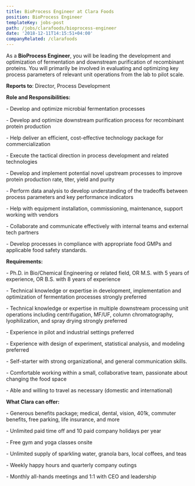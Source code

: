 ```yaml
---
title: BioProcess Engineer at Clara Foods
position: BioProcess Engineer
templateKey: jobs-post
path: /jobs/clarafoods/bioprocess-engineer
date: '2018-12-11T14:15:51+04:00'
companyRelated: /clarafoods
---
```

As a **BioProcess Engineer**, you will be leading the development and optimization of fermentation and downstream purification of recombinant proteins. You will primarily be involved in evaluating and optimizing key process parameters of relevant unit operations from the lab to pilot scale.



**Reports to**: Director, Process Development



**Role and Responsibilities:**

\- Develop and optimize microbial fermentation processes 

\- Develop and optimize  downstream purification process for recombinant protein production

\- Help deliver an efficient, cost-effective technology package for commercialization

\- Execute the tactical direction in process development and related technologies

\- Develop and implement potential novel upstream processes to improve protein production rate, titer, yield and purity

\- Perform data analysis to develop understanding of the tradeoffs between process parameters and key performance indicators

\- Help with equipment installation, commissioning, maintenance, support working with vendors

\- Collaborate and communicate effectively with internal teams and external tech partners

\- Develop processes in compliance with appropriate food GMPs and applicable food safety standards.



**Requirements:**

\- Ph.D. in Bio/Chemical Engineering or related field, OR M.S. with 5 years of experience, OR B.S. with 8 years of experience

\- Technical knowledge or expertise in development, implementation and optimization of fermentation processes strongly preferred

\- Technical knowledge or expertise in multiple downstream processing unit operations including centrifugation, MF/UF, column chromatography, lyophilization, and spray drying strongly preferred

\- Experience in pilot and industrial settings preferred

\- Experience with design of experiment, statistical analysis, and modeling preferred

\- Self-starter with strong organizational, and general communication skills.

\- Comfortable working within a small, collaborative team, passionate about changing the food space

\- Able and willing to travel as necessary (domestic and international)



**What Clara can offer:**

\- Generous benefits package; medical, dental, vision, 401k, commuter benefits, free parking, life insurance, and more

\- Unlimited paid time off and 10 paid company holidays per year

\- Free gym and yoga classes onsite

\- Unlimited supply of sparkling water, granola bars, local coffees, and teas

\- Weekly happy hours and quarterly company outings

\- Monthly all-hands meetings and 1:1 with CEO and leadership
